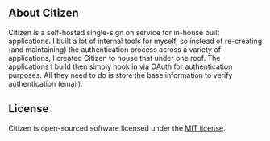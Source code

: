 ## About Citizen
Citizen is a self-hosted single-sign on service for in-house built applications. I built a lot of internal tools for myself, so instead of re-creating (and maintaining) the authentication process across a variety of applications, I created Citizen to house that under one roof. The applications I build then simply hook in via OAuth for authentication purposes. All they need to do is store the base information to verify authentication (email).

## License
Citizen is open-sourced software licensed under the [MIT license](https://opensource.org/licenses/MIT).
